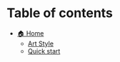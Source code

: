 # Table of contents

* [🏠 Home](README.md)
  * [Art Style](readme/art-style.md)
  * [Quick start](readme/quick-start.md)
